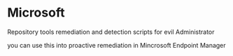 # Microsoft
Repository tools remediation and detection scripts for evil Administrator 

you can use this into proactive remediation in Mincrosoft Endpoint Manager
